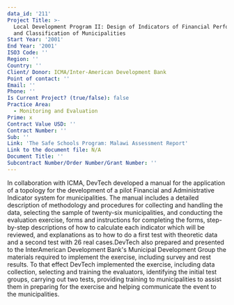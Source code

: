 ```yaml
---
data_id: '211'
Project Title: >-
  Local Development Program II: Design of Indicators of Financial Performance
  and Classification of Municipalities
Start Year: '2001'
End Year: '2001'
ISO3 Code: ''
Region: ''
Country: ''
Client/ Donor: ICMA/Inter-American Development Bank
Point of contact: ''
Email: ''
Phone: ''
Is Current Project? (true/false): false
Practice Area:
  - Monitoring and Evaluation
Prime: x
Contract Value USD: ''
Contract Number: ''
Sub: ''
Link: 'The Safe Schools Program: Malawi Assessment Report'
Link to the document file: N/A
Document Title: ''
Subcontract Number/Order Number/Grant Number: ''
---
```


In collaboration with ICMA, DevTech developed a manual for the application of a topology for the development of a pilot Financial and Administrative Indicator system for municipalities. The manual includes a detailed description of methodology and procedures for collecting and handling the data, selecting the sample of twenty-six municipalities, and conducting the evaluation exercise, forms and instructions for completing the forms, step-by-step descriptions of how to calculate each indicator which will be reviewed, and explanations as to how to do a first test with theoretic data and a second test with 26 real cases.DevTech also prepared and presented to the InterAmerican Development Bank's Municipal Development Group the materials required to implement the exercise, including survey and rest results. To that effect DevTech implemented the exercise, including data collection, selecting and training the evaluators, identifying the initial test groups, carrying out two tests, providing training to municipalities to assist them in preparing for the exercise and helping communicate the event to the municipalities.